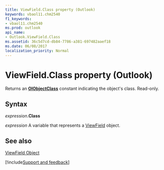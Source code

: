 ```yaml
---
title: ViewField.Class property (Outlook)
keywords: vbaol11.chm2540
f1_keywords:
- vbaol11.chm2540
ms.prod: outlook
api_name:
- Outlook.ViewField.Class
ms.assetid: 36c5d7cd-db84-7786-a381-697482aaef18
ms.date: 06/08/2017
localization_priority: Normal
---
```



# ViewField.Class property (Outlook)

Returns an  **[OlObjectClass](Outlook.OlObjectClass.md)** constant indicating the object's class. Read-only.


## Syntax

_expression_.**Class**

_expression_ A variable that represents a [ViewField](Outlook.ViewField.md) object.


## See also


[ViewField Object](Outlook.ViewField.md)

[!include[Support and feedback](~/includes/feedback-boilerplate.md)]